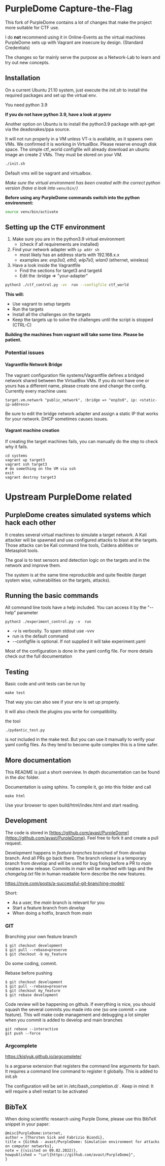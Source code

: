 # PurpleDome Capture-the-Flag

This fork of PurpleDome contains a lot of changes that make the project more suitable for CTF use.

I do **not** recommend using it in Online-Events as the virtual machines PurpleDome sets up with Vagrant are insecure by design. (Standard Credentials)

The changes so far mainly serve the purpose as a Network-Lab to learn and try out new concepts.

## Installation

On a current Ubuntu 21.10 system, just execute the *init.sh* to install the required packages and set up the virtual env.

You need python 3.9

**If you do not have python 3.9, have a look at pyenv**

Another option on Ubuntu is to install the python3.9 package with apt-get via the deadsnakes/ppa source. 

It will not run properly in a VM unless VT-x is available, as it spawns own VMs. We confirmed it is working in VirtualBox. Please reserve enough disk space. The simple ctf_world configfile will already download an ubuntu image an create 2 VMs. They must be stored on your VM.

```bash
./init.sh
```

Default vms will be vagrant and virtualbox.

*Make sure the virtual environment has been created with the correct python version (have a look into `venv/bin/`)*

**Before using any PurpleDome commands switch into the python environment:**

```bash
source venv/bin/activate
```

## Setting up the CTF environment

1. Make sure you are in the python3.9 virtual environment
   - (check if all requirements are installed) 
2. Find your network adapter with `ip addr sh`
   - most likely has an address starts with 192.168.x.x
   - examples are: *enp3s0, eth0, wlp7s0, wlan0* (ethernet, wireless)
3. Have a look inside the Vagrantfile
   - Find the sections for target3 and target4
   - Edit the :bridge => "your-adapter"

```bash
python3 ./ctf_control.py -vv  run --configfile ctf_world
```

**This will:**

- Use vagrant to setup targets
- Run the targets
- Install all the challenges on the targets
- Keep the targets up to solve the challenges until the script is stopped (CTRL-C)

**Building the machines from vagrant will take some time. Please be patient.**

### Potential issues

#### Vagrantfile Network Bridge

The vagrant configuration file systems/Vagrantfile defines a bridged network shared between the VirtualBox VMs. If you do not have one or yours has a different name, please create one and change the config. Currently every machine uses:

```
target.vm.network "public_network", :bridge => "enp3s0", ip: <static-ip-address>
```

Be sure to edit the bridge network adapter and assign a static IP that works for your network. DHCP sometimes causes issues.

#### Vagrant machine creation

If creating the target machines fails, you can manually do the step to check why it fails.

```
cd systems
vagrant up target3
vagrant ssh target3
# do something on the VM via ssh
exit
vagrant destroy target3
```

# Upstream PurpleDome related

## PurpleDome creates simulated systems which hack each other

It creates several virtual machines to simulate a target network. A Kali attacker will be spawned and use configured attacks to blast at the targets. Those attacks can be Kali command line tools, Caldera abilities or Metasploit tools.

The goal is to test sensors and detection logic on the targets and in the network and improve them.

The system is at the same time reproducible and quite flexible (target system wise, vulnerabilities on the targets, attacks).

## Running the basic commands

All command line tools have a help included. You can access it by the "--help" parameter

```
python3 ./experiment_control.py -v  run
```

* -v is verbosity. To spam stdout use -vvv
* run is the default command
* --configfile <filename> is optional. If not supplied it will take experiment.yaml

Most of the configuration is done in the yaml config file. For more details check out the full documentation

## Testing

Basic code and unit tests can be run by

```
make test
```

That way you can also see if your env is set up properly.

It will also check the plugins you write for compatibility.

the tool

```
./pydantic_test.py
```

is *not* included in the make test. But you can use it manually to verify your yaml config files. As they tend to become quite complex this is a time safer.

## More documentation

This README is just a short overview. In depth documentation can be found in the *doc* folder.

Documentation is using sphinx. To compile it, go into this folder and call

```
make html
```

Use your browser to open build/html/index.html and start reading.

## Development

The code is stored in [https://github.com/avast/PurpleDome](https://github.com/avast/PurpleDome). Feel free to fork it and create a pull request.

Development happens in *feature branches* branched of from *develop* branch. And all PRs go back there.
The branch *release* is a temporary branch from *develop* and will be used for bug fixing before a PR to *main* creates a new release. Commits in main will be marked with tags and the *changelog.txt* file in human readable form describe the new features.

https://nvie.com/posts/a-successful-git-branching-model/

Short:

* As a user, the *main* branch is relevant for you
* Start a feature branch from *develop*
* When doing a hotfix, branch from *main*

### GIT

Branching your own feature branch

```
$ git checkout development
$ git pull --rebase=preserve
$ git checkout -b my_feature
```

Do some coding, commit.

Rebase before pushing

```
$ git checkout development
$ git pull --rebase=preserve
$ git checkout my_feature
$ git rebase development
```

Code review will be happening on github. If everything is nice, you should squash the several commits you made into one (so one commit = one feature). This will make code management and debugging a lot simpler when you commit is added to develop and main branches

```
git rebase --interactive
git push --force
```

### Argcomplete

https://kislyuk.github.io/argcomplete/

Is a argparse extension that registers the command line arguments for bash. It requires a command line command to register it globally. This is added to init.sh

The configuration will be set in /etc/bash_completion.d/ . Keep in mind: It will require a shell restart to be activated

## BibTeX

When doing scientific research using Purple Dome, please use this BibTeX snippet in your paper:

```
@misc{PurpleDome:internet,
author = {Thorsten Sick and Fabrizio Biondi},
title = {GitHub - avast/PurpleDome: Simulation environment for attacks on computer networks},
note = {(visited on 09.02.2022)},
howpublished = "\url{https://github.com/avast/PurpleDome}",
}
```
